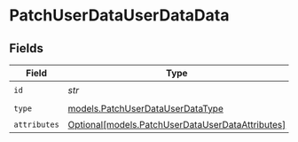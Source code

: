 # PatchUserDataUserDataData


## Fields

| Field                                                                                            | Type                                                                                             | Required                                                                                         | Description                                                                                      |
| ------------------------------------------------------------------------------------------------ | ------------------------------------------------------------------------------------------------ | ------------------------------------------------------------------------------------------------ | ------------------------------------------------------------------------------------------------ |
| `id`                                                                                             | *str*                                                                                            | :heavy_check_mark:                                                                               | N/A                                                                                              |
| `type`                                                                                           | [models.PatchUserDataUserDataType](../models/patchuserdatauserdatatype.md)                       | :heavy_check_mark:                                                                               | N/A                                                                                              |
| `attributes`                                                                                     | [Optional[models.PatchUserDataUserDataAttributes]](../models/patchuserdatauserdataattributes.md) | :heavy_minus_sign:                                                                               | N/A                                                                                              |